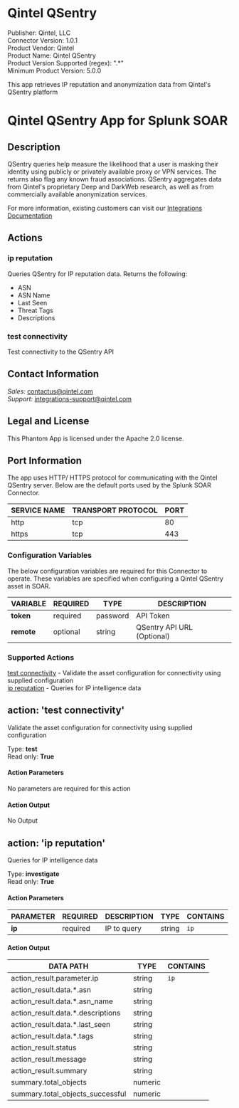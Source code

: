 # Qintel QSentry

Publisher: Qintel, LLC\
Connector Version: 1.0.1\
Product Vendor: Qintel\
Product Name: Qintel QSentry\
Product Version Supported (regex): ".\*"\
Minimum Product Version: 5.0.0

This app retrieves IP reputation and anonymization data from Qintel's QSentry platform

# Qintel QSentry App for Splunk SOAR

## Description

QSentry queries help measure the likelihood that a user is masking their identity using publicly or
privately available proxy or VPN services. The returns also flag any known fraud associations.
QSentry aggregates data from Qintel's proprietary Deep and DarkWeb research, as well as from
commercially available anonymization services.

For more information, existing customers can visit our [Integrations
Documentation](https://docs.qintel.com/integrations/overview)

## Actions

### ip reputation

Queries QSentry for IP reputation data. Returns the following:

- ASN
- ASN Name
- Last Seen
- Threat Tags
- Descriptions

### test connectivity

Test connectivity to the QSentry API

## Contact Information

*Sales:* contactus@qintel.com\
*Support:* integrations-support@qintel.com

## Legal and License

This Phantom App is licensed under the Apache 2.0 license.

## Port Information

The app uses HTTP/ HTTPS protocol for communicating with the Qintel QSentry server. Below are the
default ports used by the Splunk SOAR Connector.

| SERVICE NAME | TRANSPORT PROTOCOL | PORT |
|--------------|--------------------|------|
| http | tcp | 80 |
| https | tcp | 443 |

### Configuration Variables

The below configuration variables are required for this Connector to operate. These variables are specified when configuring a Qintel QSentry asset in SOAR.

VARIABLE | REQUIRED | TYPE | DESCRIPTION
-------- | -------- | ---- | -----------
**token** | required | password | API Token
**remote** | optional | string | QSentry API URL (Optional)

### Supported Actions

[test connectivity](#action-test-connectivity) - Validate the asset configuration for connectivity using supplied configuration\
[ip reputation](#action-ip-reputation) - Queries for IP intelligence data

## action: 'test connectivity'

Validate the asset configuration for connectivity using supplied configuration

Type: **test**\
Read only: **True**

#### Action Parameters

No parameters are required for this action

#### Action Output

No Output

## action: 'ip reputation'

Queries for IP intelligence data

Type: **investigate**\
Read only: **True**

#### Action Parameters

PARAMETER | REQUIRED | DESCRIPTION | TYPE | CONTAINS
--------- | -------- | ----------- | ---- | --------
**ip** | required | IP to query | string | `ip`

#### Action Output

DATA PATH | TYPE | CONTAINS
--------- | ---- | --------
action_result.parameter.ip | string | `ip`
action_result.data.\*.asn | string |
action_result.data.\*.asn_name | string |
action_result.data.\*.descriptions | string |
action_result.data.\*.last_seen | string |
action_result.data.\*.tags | string |
action_result.status | string |
action_result.message | string |
action_result.summary | string |
summary.total_objects | numeric |
summary.total_objects_successful | numeric |
